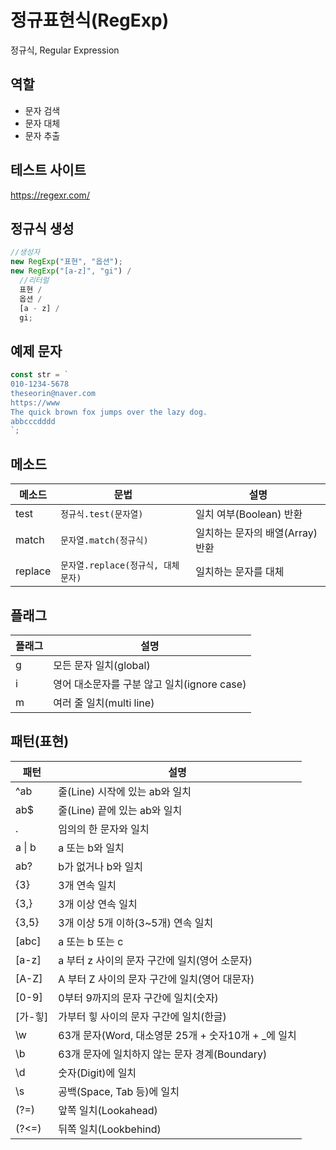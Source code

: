 # 정규표현식(RegExp)

정규식, Regular Expression

## 역할

- 문자 검색
- 문자 대체
- 문자 추출

## 테스트 사이트

https://regexr.com/

## 정규식 생성

```js
//생성자
new RegExp("표현", "옵션");
new RegExp("[a-z]", "gi") /
  //리터럴
  표현 /
  옵션 /
  [a - z] /
  gi;
```

## 예제 문자

```js
const str = `
010-1234-5678
theseorin@naver.com
https://www
The quick brown fox jumps over the lazy dog.
abbcccdddd
`;
```

## 메소드

| 메소드  | 문법                               | 설명                             |
| ------- | ---------------------------------- | -------------------------------- |
| test    | `정규식.test(문자열)`              | 일치 여부(Boolean) 반환          |
| match   | `문자열.match(정규식)`             | 일치하는 문자의 배열(Array) 반환 |
| replace | `문자열.replace(정규식, 대체문자)` | 일치하는 문자를 대체             |

## 플래그

| 플래그 | 설명                                        |
| ------ | ------------------------------------------- |
| g      | 모든 문자 일치(global)                      |
| i      | 영어 대소문자를 구분 않고 일치(ignore case) |
| m      | 여러 줄 일치(multi line)                    |

## 패턴(표현)

| 패턴         | 설명                                                 |
| ------------ | ---------------------------------------------------- |
| ^ab          | 줄(Line) 시작에 있는 ab와 일치                       |
| ab$          | 줄(Line) 끝에 있는 ab와 일치                         |
| .            | 임의의 한 문자와 일치                                |
| a &verbar; b | a 또는 b와 일치                                      |
| ab?          | b가 없거나 b와 일치                                  |
| {3}          | 3개 연속 일치                                        |
| {3,}         | 3개 이상 연속 일치                                   |
| {3,5}        | 3개 이상 5개 이하(3~5개) 연속 일치                   |
| [abc]        | a 또는 b 또는 c                                      |
| [a-z]        | a 부터 z 사이의 문자 구간에 일치(영어 소문자)        |
| [A-Z]        | A 부터 Z 사이의 문자 구간에 일치(영어 대문자)        |
| [0-9]        | 0부터 9까지의 문자 구간에 일치(숫자)                 |
| [가-힣]      | 가부터 힣 사이의 문자 구간에 일치(한글)              |
| \w           | 63개 문자(Word, 대소영문 25개 + 숫자10개 + \_에 일치 |
| \b           | 63개 문자에 일치하지 않는 문자 경계(Boundary)        |
| \d           | 숫자(Digit)에 일치                                   |
| \s           | 공백(Space, Tab 등)에 일치                           |
| (?=)         | 앞쪽 일치(Lookahead)                                 |
| (?<=)        | 뒤쪽 일치(Lookbehind)                                |
